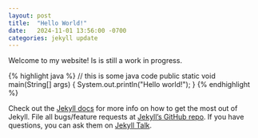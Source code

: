 ```yaml
---
layout: post
title:  "Hello World!"
date:   2024-11-01 13:56:00 -0700
categories: jekyll update
---
```


Welcome to my website! Is is still a work in progress. 

{% highlight java %}
// this is some java code
public static void main(String[] args) {
    System.out.println("Hello world!");
}
{% endhighlight %}


Check out the [Jekyll docs][jekyll-docs] for more info on how to get the most out of Jekyll. File all bugs/feature requests at [Jekyll’s GitHub repo][jekyll-gh]. If you have questions, you can ask them on [Jekyll Talk][jekyll-talk].

[jekyll-docs]: https://jekyllrb.com/docs/home
[jekyll-gh]:   https://github.com/jekyll/jekyll
[jekyll-talk]: https://talk.jekyllrb.com/
